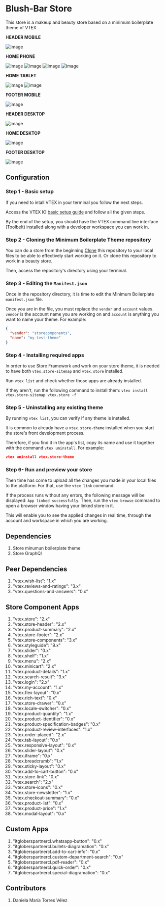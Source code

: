 # Blush-Bar Store

This store is a makeup and beauty store based on a minimum boilerplate theme of VTEX

**HEADER MOBILE**

![image](https://user-images.githubusercontent.com/101153916/195952948-250c84c5-a068-48ae-b30f-aef838842f63.png)

**HOME PHONE**

![image](https://user-images.githubusercontent.com/101153916/196769598-2e141b6b-0821-470c-bf7e-dc0b97849763.png)
![image](https://user-images.githubusercontent.com/101153916/196557383-1fef1f4b-c906-4069-ac70-5d2f0799658e.png)
![image](https://user-images.githubusercontent.com/101153916/196738710-2d1e3ab1-09e9-4d89-9988-3cdcc9215680.png)
![image](https://user-images.githubusercontent.com/101153916/196738592-d00e78ad-448f-4b0f-bc02-919d23ce7dd2.png)

**HOME TABLET**

![image](https://user-images.githubusercontent.com/101153916/196557004-05a10160-ef9c-4cc3-9c22-9366099ddde2.png)
![image](https://user-images.githubusercontent.com/101153916/196557054-931c31a0-66bc-4090-801e-05dc156d3102.png)

**FOOTER MOBILE**

![image](https://user-images.githubusercontent.com/101153916/195953013-649a5a4e-16ae-4674-907c-479c9c95ee75.png)

**HEADER DESKTOP**

![image](https://user-images.githubusercontent.com/101153916/195952854-5a505086-1e43-418b-b6da-258807edcc13.png)

**HOME DESKTOP**

![image](https://user-images.githubusercontent.com/101153916/196556707-96fa5dc2-f7fd-423c-bef4-adab6c265199.png)

**FOOTER DESKTOP**

![image](https://user-images.githubusercontent.com/101153916/195952889-119104a2-0aad-4944-be5d-d435e3f01680.png)

## Configuration

### Step 1 - Basic setup

If you need to intall VTEX in your terminal you follow the next steps.

Access the VTEX IO [basic setup guide](https://vtex.io/docs/getting-started/build-stores-with-store-framework/1) and follow all the given steps.

By the end of the setup, you should have the VTEX command line interface (Toolbelt) installed along with a developer workspace you can work in.

### Step 2 - Cloning the Minimum Boilerplate Theme repository

You can do a store from the beginning [Clone](https://help.github.com/en/github/creating-cloning-and-archiving-repositories/cloning-a-repository) this repository to
your local files to be able to effectively start working on it. Or clone this repository to work in a beauty store.

Then, access the repository's directory using your terminal.

### Step 3 - Editing the `Manifest.json`

Once in the repository directory, it is time to edit the Minimum Boilerplate `manifest.json` file.

Once you are in the file, you must replace the `vendor` and `account` values. `vendor` is the account name you are working on and `account` is anything you want to
name your theme. For example:

```json
{
  "vendor": "storecomponents",
  "name": "my-test-theme"
}
```

### Step 4 - Installing required apps

In order to use Store Framework and work on your store theme, it is needed to have both `vtex.store-sitemap` and `vtex.store` installed.

Run `vtex list` and check whether those apps are already installed.

If they aren't, run the following command to install them: `vtex install vtex.store-sitemap vtex.store -f`

### Step 5 - Uninstalling any existing theme

By running `vtex list`, you can verify if any theme is installed.

It is common to already have a `vtex.store-theme` installed when you start the store's front development process.

Therefore, if you find it in the app's list, copy its name and use it together with the command `vtex uninstall`. For example:

```json
vtex uninstall vtex.store-theme
```

### Step 6- Run and preview your store

Then time has come to upload all the changes you made in your local files to the platform. For that, use the `vtex link` command.

If the process runs without any errors, the following message will be displayed: `App linked successfully`. Then, run the `vtex browse` command to open a browser
window having your linked store in it.

This will enable you to see the applied changes in real time, through the account and workspace in which you are working.

## Dependencies

1. Store minumun boilerplate theme
2. Store GraphQl

## Peer Dependencies

1.  "vtex.wish-list": "1.x"
2.  "vtex.reviews-and-ratings": "3.x"
3.  "vtex.questions-and-answers": "0.x"

## Store Component Apps

1. "vtex.store": "2.x"
2. "vtex.store-header": "2.x"
3. "vtex.product-summary": "2.x"
4. "vtex.store-footer": "2.x"
5. "vtex.store-components": "3.x"
6. "vtex.styleguide": "9.x"
7. "vtex.slider": "0.x"
8. "vtex.shelf": "1.x"
9. "vtex.menu": "2.x"
10. "vtex.minicart": "2.x"
11. "vtex.product-details": "1.x"
12. "vtex.search-result": "3.x"
13. "vtex.login": "2.x"
14. "vtex.my-account": "1.x"
15. "vtex.flex-layout": "0.x"
16. "vtex.rich-text": "0.x"
17. "vtex.store-drawer": "0.x"
18. "vtex.locale-switcher": "0.x"
19. "vtex.product-quantity": "1.x"
20. "vtex.product-identifier": "0.x"
21. "vtex.product-specification-badges": "0.x"
22. "vtex.product-review-interfaces": "1.x"
23. "vtex.order-placed": "2.x"
24. "vtex.tab-layout": "0.x"
25. "vtex.responsive-layout": "0.x"
26. "vtex.slider-layout": "0.x"
27. "vtex.iframe": "0.x"
28. "vtex.breadcrumb": "1.x"
29. "vtex.sticky-layout": "0.x"
30. "vtex.add-to-cart-button": "0.x"
31. "vtex.store-link": "0.x"
32. "vtex.search": "2.x"
33. "vtex.store-icons": "0.x"
34. "vtex.store-newsletter": "1.x"
35. "vtex.checkout-summary": "0.x"
36. "vtex.product-list": "0.x"
37. "vtex.product-price": "1.x"
38. "vtex.modal-layout": "0.x"

## Custom Apps

1. "itgloberspartnercl.whatsapp-button": "0.x"
2. "itgloberspartnercl.bullets-diagramation": "0.x"
3. "itgloberspartnercl.add-to-cart-info": "0.x"
4. "itgloberspartnercl.custom-department-search": "0.x"
5. "itgloberspartnercl.pdf-reader": "0.x"
6. "itgloberspartnercl.quick-order": "0.x"
7. "itgloberspartnercl.special-diagramation": "0.x"

## Contributors

1. Daniela María Torres Vélez
